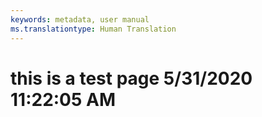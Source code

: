 ```yaml
---
keywords: metadata, user manual
ms.translationtype: Human Translation
---
```

# this is a test page 5/31/2020 11:22:05 AM